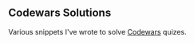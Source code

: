 ## Codewars Solutions

Various snippets I've wrote to solve [Codewars](https://www.codewars.com) quizes.
